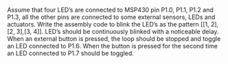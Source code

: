 Assume that four LED’s are connected to MSP430 pin P1.0, P1.1, P1.2 and P1.3, all the other pins are connected to some external sensors, LEDs and actuators. Write the assembly code to blink the LED’s as the pattern [[1, 2],[2, 3],[3, 4]]. LED’s should be continuously blinked with a noticeable delay. When an external button is pressed, the loop should be stopped and toggle an LED connected to P1.6. When the button is pressed for the second time an LED connected to P1.7 should be toggled.

